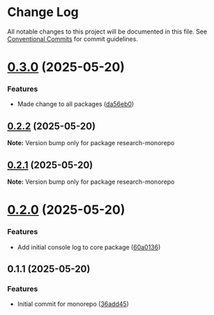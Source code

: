 # Change Log

All notable changes to this project will be documented in this file.
See [Conventional Commits](https://conventionalcommits.org) for commit guidelines.

# [0.3.0](https://github.com/NotTheRightGuy/monorepo-for-slack/compare/v0.2.2...v0.3.0) (2025-05-20)


### Features

* Made change to all packages ([da56eb0](https://github.com/NotTheRightGuy/monorepo-for-slack/commit/da56eb043dec29ffeac511af7be0aadb924ec9da))





## [0.2.2](https://github.com/NotTheRightGuy/monorepo-for-slack/compare/v0.2.1...v0.2.2) (2025-05-20)

**Note:** Version bump only for package research-monorepo





## [0.2.1](https://github.com/NotTheRightGuy/monorepo-for-slack/compare/v0.2.0...v0.2.1) (2025-05-20)

**Note:** Version bump only for package research-monorepo





# [0.2.0](https://github.com/NotTheRightGuy/monorepo-for-slack/compare/v0.1.1...v0.2.0) (2025-05-20)


### Features

* Add initial console log to core package ([60a0136](https://github.com/NotTheRightGuy/monorepo-for-slack/commit/60a013617f892dc427de553182971596cf23353d))





## 0.1.1 (2025-05-20)


### Features

* Initial commit for monorepo ([36add45](https://github.com/NotTheRightGuy/monorepo-for-slack/commit/36add45ae750da266458cb5b00532e983fce250c))
